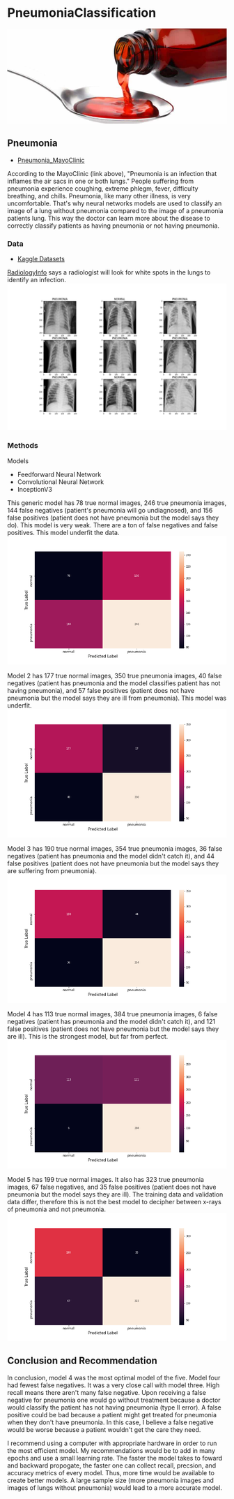 # PneumoniaClassification

![medicine](images/codeine.jpg)

## Pneumonia

* [Pneumonia_MayoClinic](https://www.mayoclinic.org/diseases-conditions/pneumonia/symptoms-causes/syc-20354204#:~:text=Pneumonia%20is%20an%20infection%20that,and%20fungi%2C%20can%20cause%20pneumonia.)

According to the MayoClinic (link above), "Pneumonia is an infection that inflames the air sacs in one or both lungs." People suffering from pneumonia experience coughing, extreme phlegm, fever, difficulty breathing, and chills. Pneumonia, like many other illness, is very uncomfortable. That's why neural networks models are used to classify an image of a lung without pneumonia compared to the image of a pneumonia patients lung. This way the doctor can learn more about the disease to correctly classify patients as having pneumonia or not having pneumonia. 

### Data

* [Kaggle Datasets](https://www.kaggle.com/paultimothymooney/chest-xray-pneumonia)

[RadiologyInfo](https://www.radiologyinfo.org/en/info.cfm?pg=pneumonia) says a radiologist will look for white spots in the lungs to identify an infection.
![chest_xrays](images/chest_xrays.png)

### Methods

Models
- Feedforward Neural Network
- Convolutional Neural Network
- InceptionV3

This generic model has 78 true normal images, 246 true pneumonia images, 144 false negatives (patient's pneumonia will go undiagnosed), and 156 false positives (patient does not have pneumonia but the model says they do). This model is very weak. There are a ton of false negatives and false positives. This model underfit the data.
![model1](images/model1cm.png)

Model 2 has 177 true normal images, 350 true pneumonia images, 40 false negatives (patient has pneumonia and the model classifies patient has not having pneumonia), and 57 false positives (patient does not have pneumonia but the model says they are ill from pneumonia). This model was underfit. 
![model2](images/model2cm.png)

Model 3 has 190 true normal images, 354 true pneumonia images, 36 false negatives (patient has pneumonia and the model didn't catch it), and 44 false positives (patient does not have pneumonia but the model says they are suffering from pneumonia).
![model3](images/model3cm.png)

Model 4 has 113 true normal images, 384 true pneumonia images, 6 false negatives (patient has pneumonia and the model didn't catch it), and 121 false positives (patient does not have pneumonia but the model says they are ill). This is the strongest model, but far from perfect.
![model4](images/model4cm.png)

Model 5 has 199 true normal images. It also has 323 true pneumonia images, 67 false negatives, and 35 false positives (patient does not have pneumonia but the model says they are ill). The training data and validation data differ, therefore this is not the best model to decipher between x-rays of pneumonia and not pneumonia.
![model5](images/model5cm.png)

## Conclusion and Recommendation

In conclusion, model 4 was the most optimal model of the five. Model four had fewest false negatives. It was a very close call with model three. High recall means there aren't many false negative. Upon receiving a false negative for pneumonia one would go without treatment because a doctor would classify the patient has not having pneumonia (type II error). A false positive could be bad because a patient might get treated for pneumonia when they don't have pneumonia. In this case, I believe a false negative would be worse because a patient wouldn't get the care they need. 

I recommend using a computer with appropriate hardware in order to run the most efficient model. My recommendations would be to add in many epochs and use a small learning rate. The faster the model takes to foward and backward propogate, the faster one can collect recall, precsion, and accuracy metrics of every model. Thus, more time would be available to create better models. A large sample size (more pneumonia images and images of lungs without pneumonia) would lead to a more accurate model.


